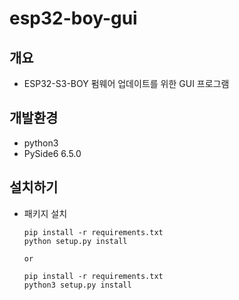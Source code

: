 # esp32-boy-gui
 


## 개요 
- ESP32-S3-BOY 펌웨어 업데이트를 위한 GUI 프로그램 

## 개발환경
- python3
- PySide6 6.5.0

## 설치하기
- 패키지 설치
  ```
  pip install -r requirements.txt
  python setup.py install

  or
  
  pip install -r requirements.txt
  python3 setup.py install
  ```

